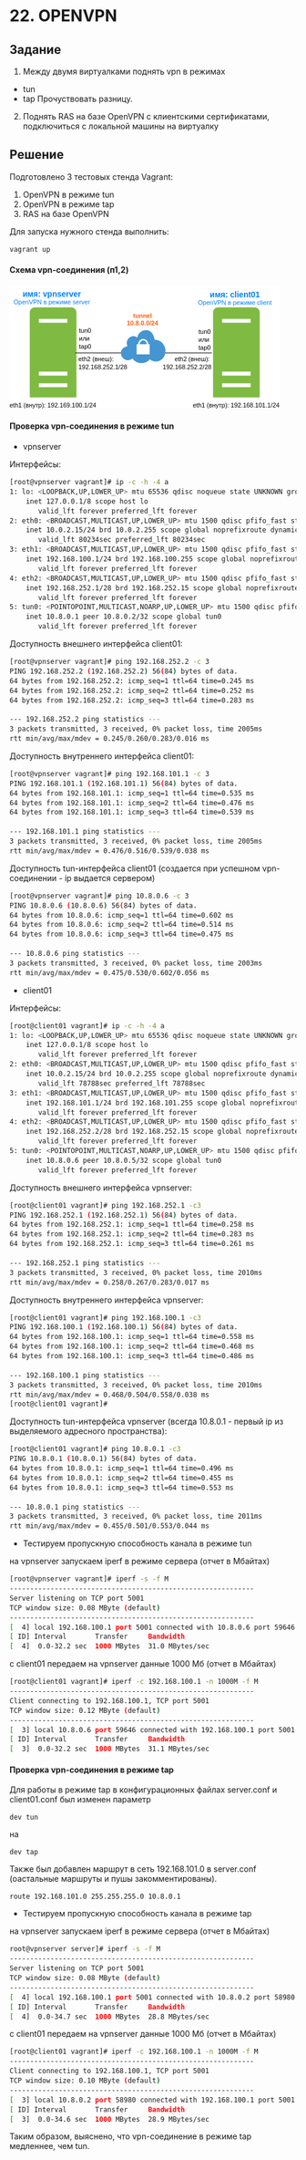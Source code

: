 # 22. OPENVPN
## Задание

1. Между двумя виртуалками поднять vpn в режимах
- tun
- tap
Прочуствовать разницу.

2. Поднять RAS на базе OpenVPN с клиентскими сертификатами, подключиться с локальной машины на виртуалку


## Решение

Подготовлено 3 тестовых стенда Vagrant:
1. OpenVPN в режиме tun 
2. OpenVPN в режиме tap
3. RAS на базе OpenVPN

Для запуска нужного стенда выполнить:

```bash
vagrant up
```

#### Схема vpn-соединения (п1,2)
![alt text](1openvpn.png)


#### Проверка vpn-соединения в режиме tun

- vpnserver

Интерфейсы:

```bash
[root@vpnserver vagrant]# ip -c -h -4 a
1: lo: <LOOPBACK,UP,LOWER_UP> mtu 65536 qdisc noqueue state UNKNOWN group default qlen 1000
    inet 127.0.0.1/8 scope host lo
       valid_lft forever preferred_lft forever
2: eth0: <BROADCAST,MULTICAST,UP,LOWER_UP> mtu 1500 qdisc pfifo_fast state UP group default qlen 1000
    inet 10.0.2.15/24 brd 10.0.2.255 scope global noprefixroute dynamic eth0
       valid_lft 80234sec preferred_lft 80234sec
3: eth1: <BROADCAST,MULTICAST,UP,LOWER_UP> mtu 1500 qdisc pfifo_fast state UP group default qlen 1000
    inet 192.168.100.1/24 brd 192.168.100.255 scope global noprefixroute eth1
       valid_lft forever preferred_lft forever
4: eth2: <BROADCAST,MULTICAST,UP,LOWER_UP> mtu 1500 qdisc pfifo_fast state UP group default qlen 1000
    inet 192.168.252.1/28 brd 192.168.252.15 scope global noprefixroute eth2
       valid_lft forever preferred_lft forever
5: tun0: <POINTOPOINT,MULTICAST,NOARP,UP,LOWER_UP> mtu 1500 qdisc pfifo_fast state UNKNOWN group default qlen 100
    inet 10.8.0.1 peer 10.8.0.2/32 scope global tun0
       valid_lft forever preferred_lft forever
```

Доступность внешнего интерфейса client01:
```bash
[root@vpnserver vagrant]# ping 192.168.252.2 -c 3
PING 192.168.252.2 (192.168.252.2) 56(84) bytes of data.
64 bytes from 192.168.252.2: icmp_seq=1 ttl=64 time=0.245 ms
64 bytes from 192.168.252.2: icmp_seq=2 ttl=64 time=0.252 ms
64 bytes from 192.168.252.2: icmp_seq=3 ttl=64 time=0.283 ms

--- 192.168.252.2 ping statistics ---
3 packets transmitted, 3 received, 0% packet loss, time 2005ms
rtt min/avg/max/mdev = 0.245/0.260/0.283/0.016 ms
```
Доступность внутреннего интерфейса client01:
```bash
[root@vpnserver vagrant]# ping 192.168.101.1 -c 3
PING 192.168.101.1 (192.168.101.1) 56(84) bytes of data.
64 bytes from 192.168.101.1: icmp_seq=1 ttl=64 time=0.535 ms
64 bytes from 192.168.101.1: icmp_seq=2 ttl=64 time=0.476 ms
64 bytes from 192.168.101.1: icmp_seq=3 ttl=64 time=0.539 ms

--- 192.168.101.1 ping statistics ---
3 packets transmitted, 3 received, 0% packet loss, time 2005ms
rtt min/avg/max/mdev = 0.476/0.516/0.539/0.038 ms
```
Доступность tun-интерфейса client01 (создается при успешном vpn-соединении - ip выдается сервером)
```bash
[root@vpnserver vagrant]# ping 10.8.0.6 -c 3
PING 10.8.0.6 (10.8.0.6) 56(84) bytes of data.
64 bytes from 10.8.0.6: icmp_seq=1 ttl=64 time=0.602 ms
64 bytes from 10.8.0.6: icmp_seq=2 ttl=64 time=0.514 ms
64 bytes from 10.8.0.6: icmp_seq=3 ttl=64 time=0.475 ms

--- 10.8.0.6 ping statistics ---
3 packets transmitted, 3 received, 0% packet loss, time 2003ms
rtt min/avg/max/mdev = 0.475/0.530/0.602/0.056 ms
```

- client01

Интерфейсы:

```bash
[root@client01 vagrant]# ip -c -h -4 a
1: lo: <LOOPBACK,UP,LOWER_UP> mtu 65536 qdisc noqueue state UNKNOWN group default qlen 1000
    inet 127.0.0.1/8 scope host lo
       valid_lft forever preferred_lft forever
2: eth0: <BROADCAST,MULTICAST,UP,LOWER_UP> mtu 1500 qdisc pfifo_fast state UP group default qlen 1000
    inet 10.0.2.15/24 brd 10.0.2.255 scope global noprefixroute dynamic eth0
       valid_lft 78788sec preferred_lft 78788sec
3: eth1: <BROADCAST,MULTICAST,UP,LOWER_UP> mtu 1500 qdisc pfifo_fast state UP group default qlen 1000
    inet 192.168.101.1/24 brd 192.168.101.255 scope global noprefixroute eth1
       valid_lft forever preferred_lft forever
4: eth2: <BROADCAST,MULTICAST,UP,LOWER_UP> mtu 1500 qdisc pfifo_fast state UP group default qlen 1000
    inet 192.168.252.2/28 brd 192.168.252.15 scope global noprefixroute eth2
       valid_lft forever preferred_lft forever
5: tun0: <POINTOPOINT,MULTICAST,NOARP,UP,LOWER_UP> mtu 1500 qdisc pfifo_fast state UNKNOWN group default qlen 100
    inet 10.8.0.6 peer 10.8.0.5/32 scope global tun0
       valid_lft forever preferred_lft forever
```

Доступность внешнего интерфейса vpnserver:
```bash
[root@client01 vagrant]# ping 192.168.252.1 -c3
PING 192.168.252.1 (192.168.252.1) 56(84) bytes of data.
64 bytes from 192.168.252.1: icmp_seq=1 ttl=64 time=0.258 ms
64 bytes from 192.168.252.1: icmp_seq=2 ttl=64 time=0.283 ms
64 bytes from 192.168.252.1: icmp_seq=3 ttl=64 time=0.261 ms

--- 192.168.252.1 ping statistics ---
3 packets transmitted, 3 received, 0% packet loss, time 2010ms
rtt min/avg/max/mdev = 0.258/0.267/0.283/0.017 ms
```
Доступность внутреннего интерфейса vpnserver:
```bash
[root@client01 vagrant]# ping 192.168.100.1 -c3
PING 192.168.100.1 (192.168.100.1) 56(84) bytes of data.
64 bytes from 192.168.100.1: icmp_seq=1 ttl=64 time=0.558 ms
64 bytes from 192.168.100.1: icmp_seq=2 ttl=64 time=0.468 ms
64 bytes from 192.168.100.1: icmp_seq=3 ttl=64 time=0.486 ms

--- 192.168.100.1 ping statistics ---
3 packets transmitted, 3 received, 0% packet loss, time 2010ms
rtt min/avg/max/mdev = 0.468/0.504/0.558/0.038 ms
[root@client01 vagrant]#
```
Доступность tun-интерфейса vpnserver (всегда 10.8.0.1 - первый ip из выделяемого адресного пространства):
```bash
[root@client01 vagrant]# ping 10.8.0.1 -c3
PING 10.8.0.1 (10.8.0.1) 56(84) bytes of data.
64 bytes from 10.8.0.1: icmp_seq=1 ttl=64 time=0.496 ms
64 bytes from 10.8.0.1: icmp_seq=2 ttl=64 time=0.455 ms
64 bytes from 10.8.0.1: icmp_seq=3 ttl=64 time=0.553 ms

--- 10.8.0.1 ping statistics ---
3 packets transmitted, 3 received, 0% packet loss, time 2011ms
rtt min/avg/max/mdev = 0.455/0.501/0.553/0.044 ms
```
- Тестируем пропускную способность канала в режиме tun

на vpnserver запускаем iperf в режиме сервера (отчет в Мбайтах)
```bash
[root@vpnserver vagrant]# iperf -s -f M
------------------------------------------------------------
Server listening on TCP port 5001
TCP window size: 0.08 MByte (default)
------------------------------------------------------------
[  4] local 192.168.100.1 port 5001 connected with 10.8.0.6 port 59646
[ ID] Interval       Transfer     Bandwidth
[  4]  0.0-32.2 sec  1000 MBytes  31.0 MBytes/sec
```
c client01 передаем на vpnserver данные 1000 Мб (отчет в Мбайтах)
```bash
[root@client01 vagrant]# iperf -c 192.168.100.1 -n 1000M -f M
------------------------------------------------------------
Client connecting to 192.168.100.1, TCP port 5001
TCP window size: 0.12 MByte (default)
------------------------------------------------------------
[  3] local 10.8.0.6 port 59646 connected with 192.168.100.1 port 5001
[ ID] Interval       Transfer     Bandwidth
[  3]  0.0-32.2 sec  1000 MBytes  31.1 MBytes/sec
```

#### Проверка vpn-соединения в режиме tap

Для работы в режиме tap в конфигурационных файлах server.conf и client01.conf был изменен параметр
```
dev tun
```
на
```
dev tap
```
Также был добавлен маршрут в сеть 192.168.101.0 в server.conf (оастальные маршруты и пушы закомментированы).
```
route 192.168.101.0 255.255.255.0 10.8.0.1
```

- Тестируем пропускную способность канала в режиме tap

на vpnserver запускаем iperf в режиме сервера (отчет в Мбайтах)
```bash
root@vpnserver server]# iperf -s -f M
------------------------------------------------------------
Server listening on TCP port 5001
TCP window size: 0.08 MByte (default)
------------------------------------------------------------
[  4] local 192.168.100.1 port 5001 connected with 10.8.0.2 port 58980
[ ID] Interval       Transfer     Bandwidth
[  4]  0.0-34.7 sec  1000 MBytes  28.8 MBytes/sec
```
c client01 передаем на vpnserver данные 1000 Мб (отчет в Мбайтах)
```bash
[root@client01 vagrant]# iperf -c 192.168.100.1 -n 1000M -f M
------------------------------------------------------------
Client connecting to 192.168.100.1, TCP port 5001
TCP window size: 0.10 MByte (default)
------------------------------------------------------------
[  3] local 10.8.0.2 port 58980 connected with 192.168.100.1 port 5001
[ ID] Interval       Transfer     Bandwidth
[  3]  0.0-34.6 sec  1000 MBytes  28.9 MBytes/sec
```

Таким образом, выяснено, что vpn-соединение в режиме tap медленнее, чем tun.